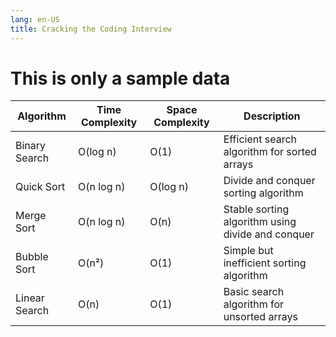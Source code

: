 ```yaml
---
lang: en-US
title: Cracking the Coding Interview
---
```


# This is only a sample data

| Algorithm | Time Complexity | Space Complexity | Description |
|-----------|----------------|------------------|-------------|
| Binary Search | O(log n) | O(1) | Efficient search algorithm for sorted arrays |
| Quick Sort | O(n log n) | O(log n) | Divide and conquer sorting algorithm |
| Merge Sort | O(n log n) | O(n) | Stable sorting algorithm using divide and conquer |
| Bubble Sort | O(n²) | O(1) | Simple but inefficient sorting algorithm |
| Linear Search | O(n) | O(1) | Basic search algorithm for unsorted arrays |
